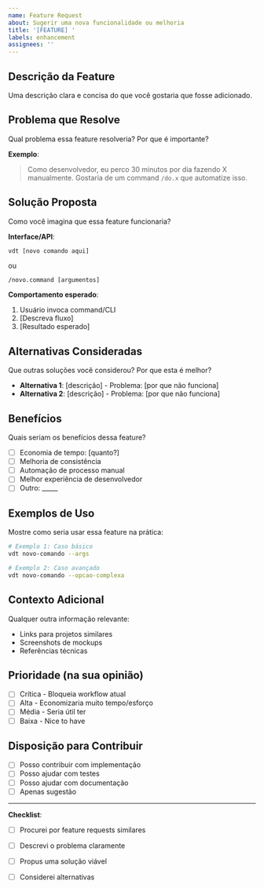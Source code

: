 ```yaml
---
name: Feature Request
about: Sugerir uma nova funcionalidade ou melhoria
title: '[FEATURE] '
labels: enhancement
assignees: ''
---
```


## Descrição da Feature

Uma descrição clara e concisa do que você gostaria que fosse adicionado.

## Problema que Resolve

Qual problema essa feature resolveria? Por que é importante?

**Exemplo**:
> Como desenvolvedor, eu perco 30 minutos por dia fazendo X manualmente. 
> Gostaria de um command `/do.x` que automatize isso.

## Solução Proposta

Como você imagina que essa feature funcionaria?

**Interface/API**:
```bash
vdt [novo comando aqui]
```

ou

```
/novo.command [argumentos]
```

**Comportamento esperado**:
1. Usuário invoca command/CLI
2. [Descreva fluxo]
3. [Resultado esperado]

## Alternativas Consideradas

Que outras soluções você considerou? Por que esta é melhor?

- **Alternativa 1**: [descrição] - Problema: [por que não funciona]
- **Alternativa 2**: [descrição] - Problema: [por que não funciona]

## Benefícios

Quais seriam os benefícios dessa feature?

- [ ] Economia de tempo: [quanto?]
- [ ] Melhoria de consistência
- [ ] Automação de processo manual
- [ ] Melhor experiência de desenvolvedor
- [ ] Outro: _____

## Exemplos de Uso

Mostre como seria usar essa feature na prática:

```bash
# Exemplo 1: Caso básico
vdt novo-comando --args

# Exemplo 2: Caso avançado
vdt novo-comando --opcao-complexa
```

## Contexto Adicional

Qualquer outra informação relevante:
- Links para projetos similares
- Screenshots de mockups
- Referências técnicas

## Prioridade (na sua opinião)

- [ ] Crítica - Bloqueia workflow atual
- [ ] Alta - Economizaria muito tempo/esforço  
- [ ] Média - Seria útil ter
- [ ] Baixa - Nice to have

## Disposição para Contribuir

- [ ] Posso contribuir com implementação
- [ ] Posso ajudar com testes
- [ ] Posso ajudar com documentação
- [ ] Apenas sugestão

---

**Checklist**:
- [ ] Procurei por feature requests similares
- [ ] Descrevi o problema claramente
- [ ] Propus uma solução viável
- [ ] Considerei alternativas

